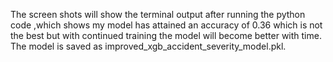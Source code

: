 The screen shots will show the terminal output after running the python code ,which shows my model has attained an accuracy of 0.36 which is not the best but with continued  training  the model will become better with time. The model is saved as improved_xgb_accident_severity_model.pkl.
